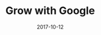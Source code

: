 ---
layout: site
title: "Grow with Google"
date: 2017-10-12
categories: [google]
version: 1.6.4
major: 1
minor: 6
patch: 4
slug: grow-with-google
link: https://grow.google/
submitter: lpolepeddi
permalink: /sites/:slug
---